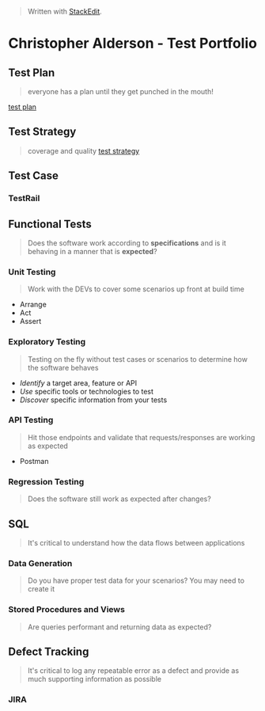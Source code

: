 


> Written with [StackEdit](https://stackedit.io/).
# Christopher Alderson - Test Portfolio
## Test Plan
> everyone has a plan until they get punched in the mouth!
> 
[test plan](https://github.com/chaswiso/portfolio/blob/main/Test%20Plan.md)
## Test Strategy
> coverage and quality
[test strategy](https://github.com/chaswiso/portfolio/blob/main/Test%20Strategy.md)
## Test Case
### TestRail
## Functional Tests
> Does the software work according to **specifications** and is it behaving in a manner that is **expected**?
### Unit Testing
> Work with the DEVs to cover some scenarios up front at build time
- Arrange
- Act
- Assert
### Exploratory Testing
> Testing on the fly without test cases or scenarios to determine how the software behaves
- *Identify* a target area, feature or API
- *Use* specific tools or technologies to test
- *Discover* specific information from your tests
### API Testing
> Hit those endpoints and validate that requests/responses are working as expected
- Postman
### Regression Testing
> Does the software still work as expected after changes?

## SQL
> It's critical to understand how the data flows between applications
### Data Generation
> Do you have proper test data for your scenarios? You may need to create it
### Stored Procedures and Views
> Are queries performant and returning data as expected?
## Defect Tracking
> It's critical to log any repeatable error as a defect and provide as much supporting information as possible
### JIRA

<!--stackedit_data:
eyJoaXN0b3J5IjpbLTIzMDUzODQ3MywtNjgxMTczNzIxLC0xMD
Q5MDE0MDU2LC05NjY3NzA0ODMsLTE3NzE3MTkxNzMsLTEwNDkw
MTQwNTYsMTYyNzgwNzYzNywtMTg0NzI1OTA0OCw0MjIwMTc5MD
QsLTE3MjYyMjMwNDEsMTMxMjY2NzM4NywtMjc4NjU0NzU4XX0=

-->
